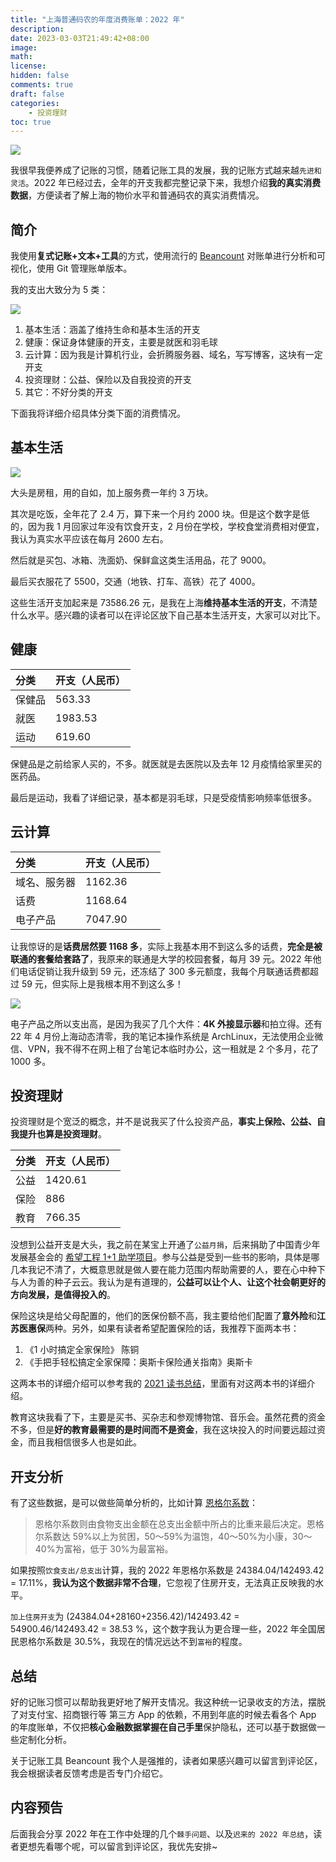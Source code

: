 ```yaml
---
title: "上海普通码农的年度消费账单：2022 年"
description:
date: 2023-03-03T21:49:42+08:00
image:
math:
license:
hidden: false
comments: true
draft: false
categories:
    - 投资理财
toc: true
---
```


![](/images/2022/bill-overall-2022.jpeg)

<!--more-->

我很早我便养成了记账的习惯，随着记账工具的发展，我的记账方式越来越`先进和灵活`。2022 年已经过去，全年的开支我都完整记录下来，我想介绍**我的真实消费数据**，方便读者了解上海的物价水平和普通码农的真实消费情况。

## 简介
我使用**复式记账+文本+工具**的方式，使用流行的 [Beancount](https://github.com/beancount/beancount) 对账单进行分析和可视化，使用 Git 管理账单版本。

我的支出大致分为 5 类：

![](/images/2022/bill-catagory-2022.png)

1. 基本生活：涵盖了维持生命和基本生活的开支
2. 健康：保证身体健康的开支，主要是就医和羽毛球
3. 云计算：因为我是计算机行业，会折腾服务器、域名，写写博客，这块有一定开支
4. 投资理财：公益、保险以及自我投资的开支
5. 其它：不好分类的开支

下面我将详细介绍具体分类下面的消费情况。

## 基本生活
![](/images/2022/bill-baselife-2022.png)

大头是房租，用的自如，加上服务费一年约 3 万块。

其次是吃饭，全年花了 2.4 万，算下来一个月约 2000 块。但是这个数字是低的，因为我 1 月回家过年没有饮食开支，2 月份在学校，学校食堂消费相对便宜，我认为真实水平应该在每月 2600 左右。

然后就是买包、冰箱、洗面奶、保鲜盒这类生活用品，花了 9000。

最后买衣服花了 5500，交通（地铁、打车、高铁）花了 4000。

这些生活开支加起来是 73586.26 元，是我在上海**维持基本生活的开支**，不清楚什么水平。感兴趣的读者可以在评论区放下自己基本生活开支，大家可以对比下。

## 健康
| 分类      |    开支（人民币） |
| :-------- | :--------| 
| 保健品  | 563.33 |
| 就医     |   1983.53 |
| 运动      |    619.60 | 

保健品是之前给家人买的，不多。就医就是去医院以及去年 12 月疫情给家里买的医药品。

最后是运动，我看了详细记录，基本都是羽毛球，只是受疫情影响频率低很多。

## 云计算
| 分类      |    开支（人民币） |
| :-------- | :--------| 
| 域名、服务器  | 1162.36 |
| 话费    |   1168.64 |
| 电子产品      |  7047.90 |

让我惊讶的是**话费居然要 1168 多**，实际上我基本用不到这么多的话费，**完全是被联通的套餐给套路了**，我原来的联通是大学的校园套餐，每月 39 元。2022 年他们电话促销让我升级到 59 元，还冻结了 300 多元额度，我每个月联通话费都超过 59 元，但实际上是我根本用不到这么多！

![](/images/2022/bill-comm-2022.png)

电子产品之所以支出高，是因为我买了几个大件：**4K 外接显示器**和拍立得。还有 22 年 4 月份上海动态清零，我的笔记本操作系统是 ArchLinux，无法使用企业微信、VPN，我不得不在网上租了台笔记本临时办公，这一租就是 2 个多月，花了 1000 多。

## 投资理财
投资理财是个宽泛的概念，并不是说我买了什么投资产品，**事实上保险、公益、自我提升也算是投资理财**。

| 分类      |    开支（人民币） |
| :-------- | :--------| 
| 公益  | 1420.61 |
| 保险   | 886 |
| 教育 |  766.35 |

没想到公益开支是大头，我之前在某宝上开通了`公益月捐`，后来捐助了中国青少年发展基金会的 [希望工程 1+1 助学项目](https://qinqing.cydf.org.cn/index.php?s=/Item/info/id/67.html)。参与公益是受到一些书的影响，具体是哪几本我记不清了，大概意思就是做人要在能力范围内帮助需要的人，要在心中种下与人为善的种子云云。我认为是有道理的，**公益可以让个人、让这个社会朝更好的方向发展，是值得投入的**。

保险这块是给父母配置的，他们的医保份额不高，我主要给他们配置了**意外险**和**江苏医惠保**两种。另外，如果有读者希望配置保险的话，我推荐下面两本书：
1. 《1 小时搞定全家保险》 陈铜
2. 《手把手轻松搞定全家保障：奥斯卡保险通关指南》奥斯卡

这两本书的详细介绍可以参考我的 [2021 读书总结](https://mp.weixin.qq.com/s/nfgDChsmw8oOAwGw_UiF8Q)，里面有对这两本书的详细介绍。

教育这块我看了下，主要是买书、买杂志和参观博物馆、音乐会。虽然花费的资金不多，但是**好的教育最需要的是时间而不是资金**，我在这块投入的时间要远超过资金，而且我相信很多人也是如此。

## 开支分析
有了这些数据，是可以做些简单分析的，比如计算 [恩格尔系数](https://baike.baidu.com/item/%E6%81%A9%E6%A0%BC%E5%B0%94%E7%B3%BB%E6%95%B0/528483)：
>恩格尔系数则由食物支出金额在总支出金额中所占的比重来最后决定。恩格尔系数达 59%以上为贫困，50～59%为温饱，40～50%为小康，30～40%为富裕，低于 30%为最富裕。

如果按照`饮食支出/总支出`计算，我的 2022 年恩格尔系数是 24384.04/142493.42 = 17.11%，**我认为这个数据非常不合理**，它忽视了住房开支，无法真正反映我的水平。

`加上住房开支`为 (24384.04+28160+2356.42)/142493.42 = 54900.46/142493.42 = 38.53 %，这个数字我认为更合理一些，2022 年全国居民恩格尔系数是 30.5%，我现在的情况远达不到`富裕`的程度。

## 总结
好的记账习惯可以帮助我更好地了解开支情况。我这种统一记录收支的方法，摆脱了对支付宝、招商银行等 第三方 App 的依赖，不用到年底的时候去看各个 App 的年度账单，不仅把**核心金融数据掌握在自己手里**保护隐私，还可以基于数据做一些定制化分析。

关于记账工具 Beancount 我个人是强推的，读者如果感兴趣可以留言到评论区，我会根据读者反馈考虑是否专门介绍它。

## 内容预告
后面我会分享 2022 年在工作中处理的几个`棘手问题`、以及`迟来的 2022 年总结`，读者更想先看哪个呢，可以留言到评论区，我优先安排~